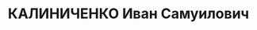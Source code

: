 ---
title: КАЛИНИЧЕНКО Иван Самуилович
description: "Род. в 1916, Краснозерский кр. [Западно-Сибирский кр. Краснозерский\
  \ р-н], Орехов Лог, украинец, обр.: начальное. Проживал: Южно-Казахстанская обл.\
  \ (Чимкентская), Туркестанский р-н, Ачисай. Электромонтер, Ачисай рудник. \n  Арестован\
  \ УНКВД по Южно-Казахстанской обл. 10.04.1937. Обв. по ст. 58-7, 58-9, 58-11 УК\
  \ РСФСР. Приговор: УНКВД по Южно-Казахстанской обл., 10.03.1938 – 15 лет ИТЛ. \n\
  \  Реабилитирован ВК ВС СССР 30.03.1956 за отсутствием состава преступления"
---